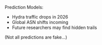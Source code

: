 Prediction Models:
- Hydra traffic drops in 2026
- Global ASN shifts incoming
- Future researchers may find hidden trails

(Not all predictions are fake...)
